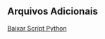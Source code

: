 ## Arquivos Adicionais
<a href="[scripts/donwload.py](https://drive.google.com/file/d/1EJ2gczJ98K-bX_yNQAPZ0m6uRJIMttpd/view?usp=drive_link)" download>Baixar Script Python</a>
